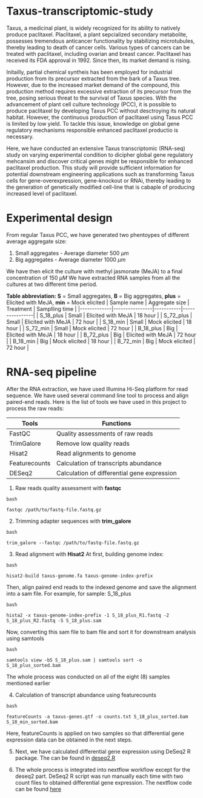 # Taxus-transcriptomic-study
Taxus, a medicinal plant, is widely recognized for its ability to natively produce paclitaxel. Placlitaxel, a plant sepcialized secondary metabolite, possesses tremendous anticancer functionality by stabilizing microtubules, thereby leading to death of cancer cells. Various types of cancers can be treated with paclitaxel, including ovarian and breast cancer. Paclitaxel has received its FDA approval in 1992. Since then, its market demand is rising.

Initailly, partial chemical syntheis has been employed for industrial production from its precursor extracted from the bark of a Taxus tree. However, due to the increased market demand of the compound, this production method requires excessive extraction of its precursor from the tree, posing serious threat to the survival of Taxus species. With the advancement of plant cell culture technology (PCC), it is possible to produce paclitaxel by developing Taxus PCC without desctroying its natural habitat. However, the continuous production of paclitaxel using Tasus PCC is limited by low yield. To tackle this issue, knowledge on global gene regulatory mechanisms responsible enhanced paclitaxel productio is necessary.

Here, we have conducted an extensive Taxus transcriptomic (RNA-seq) study on varying experimental condition to dicipher global gene regulatory mehcansim and discover critical genes might be responsible for enhanced paclitaxel production. This study will provide sufficient information for potential downstream engineering applications such as transforming Taxus cells for gene-overexpression, gene-knockout or RNAi, thereby leading to the generation of genetically modified cell-line that is cabaple of producing increased level of paclitaxel.

# Experimental design
From regular Taxus PCC, we have generated two phentoypes of different average aggregate size:
1. Small aggregates - Average diameter 500 $\mu m$
2. Big aggregates - Average diameter 1000 $\mu m$

We have then elicit the culture with methyl jasmonate (MeJA) to a final concentration of 150 $\mu M$
We have extracted RNA samples from all the cultures at two different time period.

**Table abbreviation:** **S** = Small aggregates, **B** = Big aggregates, **plus** = Elicited with MeJA, **min** = Mock elicited
| Sample name | Aggregate size | Treatment | Samplling time |
|-------------|----------------|-----------|----------------|
| S_18_plus | Small | Elicited with MeJA | 18 hour |
| S_72_plus | Small | Elicited with MeJA | 72 hour |
| S_18_min |	Small | Mock elicited |	18 hour |
| S_72_min |	Small |	Mock elicited |	72 hour |
| B_18_plus |	Big |	Elicited with MeJA | 18 hour |
| B_72_plus |	Big	| Elicited with MeJA |	72 hour |
| B_18_min |	Big	| Mock elicited |	18 hour |
| B_72_min |	Big |	Mock elicited |	72 hour |

# RNA-seq pipeline
After the RNA extraction, we have used Illumina Hi-Seq platform for read sequence. We have used several command line tool to process and align paired-end reads. Here is the list of tools we have used in this project to process the raw reads:

| Tools | Functions |
|-------|-----------|
| FastQC | Quality assessments of raw reads |
| TrimGalore | Remove low quality reads |
| Hisat2 | Read alignments to genome |
| Featurecounts | Calculation of transcripts abundance |
| DESeq2 | Calculation of differential gene expression |

1. Raw reads quality assessment with **fastqc**
```
bash

fastqc /path/to/fastq-file.fastq.gz
```
2. Trimming adapter sequences with **trim_galore**
```
bash

trim_galore --fastqc /path/to/fastq-file.fastq.gz
```
3. Read alignment with **Hisat2**
At first, building genome index:
```
bash

hisat2-build taxus-genome.fa taxus-genome-index-prefix
```
Then, align paired end reads to the indexed genome and save the alignment into a sam file. For example, for sample: S_18_plus

```
bash

hista2 -x taxus-genome-index-prefix -1 S_18_plus_R1.fastq -2 S_18_plus_R2.fastq -S S_18_plus.sam
```
Now, converting this sam file to bam file and sort it for downstream analysis using samtools
```
bash

samtools view -bS S_18_plus.sam | samtools sort -o S_18_plus_sorted.bam
```
The whole process was conducted on all of the eight (8) samples mentioned earlier

4. Calculation of transcript abundance using featurecounts
```
bash

featureCounts -a taxus-genes.gtf -o counts.txt S_18_plus_sorted.bam S_18_min_sorted.bam
```
Here, featureCounts is applied on two samples so that differential gene expression data can be obtained in the next steps.

5. Next, we have calculated differential gene expression using DeSeq2 R package. The can be found in [deseq2.R](deseq2.R)

6. The whole process is integrated into nextflow workflow except for the deseq2 part. DeSeq2 R script was run manually each time with two count files to obtained differential gene expression. The nextflow code can be found [here](Nextflow-RNA-seq-pipeline)
